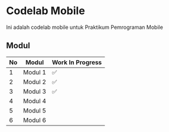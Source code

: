 # Codelab Mobile

Ini adalah codelab mobile untuk Praktikum Pemrograman Mobile

## Modul

| No  | Modul   | Work In Progress |
| --- | ------- | ---------------- |
| 1   | Modul 1 | ✅               |
| 2   | Modul 2 | ✅               |
| 3   | Modul 3 | ✅               |
| 4   | Modul 4 |                  |
| 5   | Modul 5 |                  |
| 6   | Modul 6 |                  |
